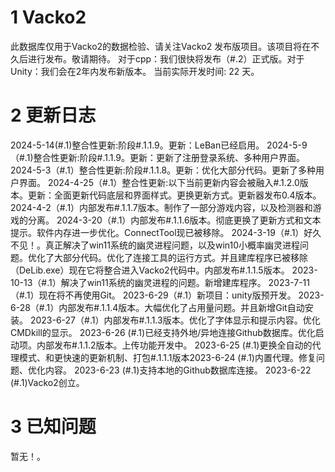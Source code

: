 # 1 Vacko2 
此数据库仅用于Vacko2的数据检验、请关注Vacko2 发布版项目。该项目将在不久后进行发布。敬请期待。
对于cpp：我们很快将发布（#.2）正式版。对于Unity：我们会在2年内发布新版本。
当前实际开发时间: 22 天。

# 2 更新日志
2024-5-14(#.1)整合性更新:阶段#.1.1.9。更新：LeBan已经启用。
2024-5-9（#.1)整合性更新:阶段#.1.1.9。更新：更新了注册登录系统、多种用户界面。
2024-5-3（#.1）整合性更新:阶段#.1.1.8。更新：优化大部分代码。更新了多种用户界面。
2024-4-25（#.1）整合性更新:以下当前更新内容会被融入#.1.2.0版本。更新：全面更新代码底层和界面样式。更换更新方式。更新器发布0.4版本。
2024-4-2（#.1）内部发布#.1.1.7版本。制作了一部分游戏内容，以及检测器和游戏的分离。
2024-3-20（#.1）内部发布#.1.1.6版本。彻底更换了更新方式和文本提示。软件内存进一步优化。ConnectTool现已被移除。
2024-3-19（#.1）好久不见！。真正解决了win11系统的幽灵进程问题，以及win10小概率幽灵进程问题。优化了大部分代码。优化了连接工具的运行方式。并且建库程序已被移除（DeLib.exe）现在它将整合进入Vacko2代码中。内部发布#.1.1.5版本。
2023-10-13（#.1）解决了win11系统的幽灵进程的问题。新增建库程序。
2023-7-11（#.1）现在将不再使用Git。
2023-6-29（#.1）新项目：unity版预开发。
2023-6-28（#.1）内部发布#.1.1.4版本。大幅优化了占用量问题。并且新增Git自动安装。
2023-6-27（#.1）内部发布#.1.1.3版本。优化了字体显示和提示内容。优化CMDkill的显示。
2023-6-26 (#.1)已经支持外地/异地连接Github数据库。优化启动项。内部发布#.1.1.2版本。上传功能开发中。
2023-6-25 (#.1)更换全自动的代理模式、和更快速的更新机制、打包#.1.1.1版本2023-6-24 (#.1)内置代理。修复问题、优化内容。
2023-6-23 (#.1)支持本地的Github数据库连接。
2023-6-22 (#.1)Vacko2创立。

# 3 已知问题
暂无！。
